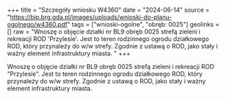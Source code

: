+++
title = "Szczegóły wniosku W4360"
date = "2024-06-14"
source = "https://bip.brg.gda.pl/images/uploads/wnioski-do-planu-ogolnego/w4360.pdf"
tags = ["wnioski-ogolne", "obręb: 0025"]
geolinks = []
raw = "Wnoszę o objęcie działki nr BL9 obręb 0025 strefą zieleni i rekreacji ROD 'Przylesie'. Jest to teren rodzinnego ogrodu działkowego ROD, który przynależy do w/w strefy. Zgodnie z ustawą o ROD, jako stały i ważny element infrastruktury miasta. "
+++

Wnoszę o objęcie działki nr BL9 obręb 0025 strefą zieleni i rekreacji ROD "Przylesie".
Jest to teren rodzinnego ogrodu działkowego ROD, który przynależy do w/w strefy. Zgodnie z
ustawą o ROD, jako stały i ważny element infrastruktury miasta.



